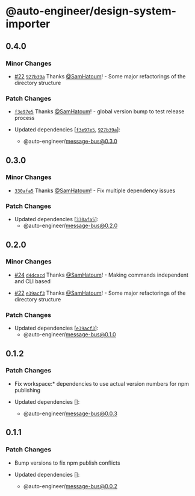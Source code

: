 # @auto-engineer/design-system-importer

## 0.4.0

### Minor Changes

- [#22](https://github.com/SamHatoum/auto-engineer/pull/22) [`927b39a`](https://github.com/SamHatoum/auto-engineer/commit/927b39a2c08c0baa1942b2955a8e8015e09364d9) Thanks [@SamHatoum](https://github.com/SamHatoum)! - Some major refactorings of the directory structure

### Patch Changes

- [`f3e97e5`](https://github.com/SamHatoum/auto-engineer/commit/f3e97e563b79ca8328e802dd502e65285ec58ce9) Thanks [@SamHatoum](https://github.com/SamHatoum)! - global version bump to test release process

- Updated dependencies [[`f3e97e5`](https://github.com/SamHatoum/auto-engineer/commit/f3e97e563b79ca8328e802dd502e65285ec58ce9), [`927b39a`](https://github.com/SamHatoum/auto-engineer/commit/927b39a2c08c0baa1942b2955a8e8015e09364d9)]:
  - @auto-engineer/message-bus@0.3.0

## 0.3.0

### Minor Changes

- [`330afa5`](https://github.com/SamHatoum/auto-engineer/commit/330afa565079e3b528d0f448d64919a8dc78d684) Thanks [@SamHatoum](https://github.com/SamHatoum)! - Fix multiple dependency issues

### Patch Changes

- Updated dependencies [[`330afa5`](https://github.com/SamHatoum/auto-engineer/commit/330afa565079e3b528d0f448d64919a8dc78d684)]:
  - @auto-engineer/message-bus@0.2.0

## 0.2.0

### Minor Changes

- [#24](https://github.com/SamHatoum/auto-engineer/pull/24) [`d4dcacd`](https://github.com/SamHatoum/auto-engineer/commit/d4dcacd18cf2217d3ac9f4354f79ab7ff2ba39a0) Thanks [@SamHatoum](https://github.com/SamHatoum)! - Making commands independent and CLI based

- [#22](https://github.com/SamHatoum/auto-engineer/pull/22) [`e39acf3`](https://github.com/SamHatoum/auto-engineer/commit/e39acf31e9051652084d0de99cf8c89b40e6531c) Thanks [@SamHatoum](https://github.com/SamHatoum)! - Some major refactorings of the directory structure

### Patch Changes

- Updated dependencies [[`e39acf3`](https://github.com/SamHatoum/auto-engineer/commit/e39acf31e9051652084d0de99cf8c89b40e6531c)]:
  - @auto-engineer/message-bus@0.1.0

## 0.1.2

### Patch Changes

- Fix workspace:\* dependencies to use actual version numbers for npm publishing

- Updated dependencies []:
  - @auto-engineer/message-bus@0.0.3

## 0.1.1

### Patch Changes

- Bump versions to fix npm publish conflicts

- Updated dependencies []:
  - @auto-engineer/message-bus@0.0.2
